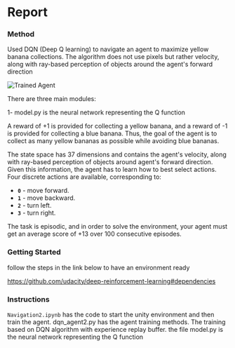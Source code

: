 [//]: # (Image References)

[image1]: https://user-images.githubusercontent.com/10624937/42135619-d90f2f28-7d12-11e8-8823-82b970a54d7e.gif "Trained Agent"

# Report

### Method

Used DQN (Deep Q learning) to navigate an agent to maximize yellow banana collections.
The algorithm does not use pixels but rather velocity, along with ray-based perception of objects around the agent's forward direction

![Trained Agent][image1]

There are three main modules:

1- model.py is the neural network representing the Q function



A reward of +1 is provided for collecting a yellow banana, and a reward of -1 is provided for collecting a blue banana.  Thus, the goal of the agent is to collect as many yellow bananas as possible while avoiding blue bananas.  

The state space has 37 dimensions and contains the agent's velocity, along with ray-based perception of objects around agent's forward direction.  Given this information, the agent has to learn how to best select actions.  Four discrete actions are available, corresponding to:
- **`0`** - move forward.
- **`1`** - move backward.
- **`2`** - turn left.
- **`3`** - turn right.

The task is episodic, and in order to solve the environment, your agent must get an average score of +13 over 100 consecutive episodes.

### Getting Started

follow the steps in the link below to have an environment ready

https://github.com/udacity/deep-reinforcement-learning#dependencies


### Instructions

`Navigation2.ipynb` has the code to start the unity environment and then train the agent. 
dqn_agent2.py has the agent training methods. The training based on DQN algorithm with experience replay buffer.
the file model.py is the neural network representing the Q function 
